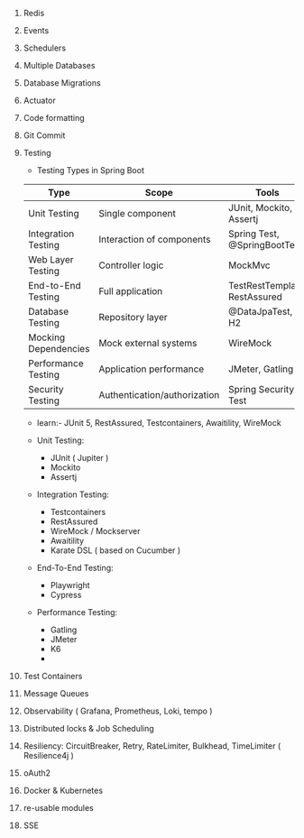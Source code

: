 1. Redis
2. Events
3. Schedulers
4. Multiple Databases
5. Database Migrations
6. Actuator
7. Code formatting
8. Git Commit 
9. Testing 
     - Testing Types in Spring Boot

    | Type                     | Scope                           | Tools                         |
    |--------------------------|---------------------------------|-------------------------------|
    | Unit Testing             | Single component                | JUnit, Mockito, Assertj       |
    | Integration Testing      | Interaction of components       | Spring Test, @SpringBootTest  |
    | Web Layer Testing        | Controller logic                | MockMvc                       |
    | End-to-End Testing       | Full application                | TestRestTemplate, RestAssured |
    | Database Testing         | Repository layer                | @DataJpaTest, H2              |
    | Mocking Dependencies     | Mock external systems           | WireMock                      |
    | Performance Testing      | Application performance         | JMeter, Gatling               |
    | Security Testing         | Authentication/authorization    | Spring Security Test          |

   - learn:- JUnit 5, RestAssured, Testcontainers, Awaitility, WireMock
   
   - Unit Testing:
      - JUnit ( Jupiter )
      - Mockito
      - Assertj
     
   - Integration Testing:
      - Testcontainers
      - RestAssured
      - WireMock / Mockserver
      - Awaitility
      - Karate DSL ( based on Cucumber )
     
   - End-To-End Testing:
      - Playwright
      - Cypress
     
   - Performance Testing:
      - Gatling
      - JMeter
      - K6
      - 
10. Test Containers
11. Message Queues
12. Observability ( Grafana, Prometheus, Loki, tempo )
13. Distributed locks & Job Scheduling
14. Resiliency: CircuitBreaker, Retry, RateLimiter, Bulkhead, TimeLimiter ( Resilience4j ) 
15. oAuth2
16. Docker & Kubernetes
17. re-usable modules
18. SSE